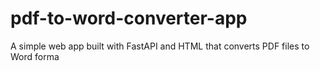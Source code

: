 # pdf-to-word-converter-app
A simple web app built with FastAPI and HTML that converts PDF files to Word forma
